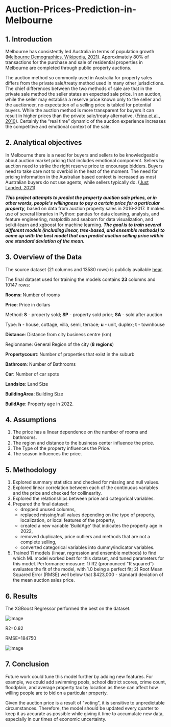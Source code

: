 # Auction-Prices-Prediction-in-Melbourne

## **1.	Introduction**

Melbourne has consistently led Australia in terms of population growth ([Melbourne Demographics. Wikipedia, 2021](https://en.wikipedia.org/wiki/Demographics_of_Melbourne)). Approximately 80% of transactions for the purchase and sale of residential properties in Melbourne are completed through public property auctions.

The auction method so commonly used in Australia for property sales differs from the private sale/treaty method used in many other jurisdictions. The chief differences between the two methods of sale are that in the private sale method the seller states an expected sale price. In an auction, while the seller may establish a reserve price known only to the seller and the auctioneer, no expectation of a selling price is tabled for potential buyers. While the auction method is more transparent for buyers it can result in higher prices than the private sale/treaty alternative. ([Frino et al., 2010](https://ro.uow.edu.au/cgi/viewcontent.cgi?article=1092&context=aabfj)). Certainly the “real time” dynamic of the auction experience increases the competitive and emotional context of the sale.

## **2.	Analytical objectives**

In Melbourne there is a need for buyers and sellers to be knowledgeable about auction market pricing that includes emotional component. Sellers by auction need to strike the right reserve price to encourage bidders. Buyers need to take care not to overbid in the heat of the moment. The need for pricing information in the Australian based context is increased as most Australian buyers do not use agents, while sellers typically do. ([Just Landed, 2021](https://www.justlanded.com/english/Australia/Australia-Guide/Property/Buying-at-Auction)).

***This project attempts to predict the property auction sale prices, or in other words, people's willingness to pay a certain price for a particular property,*** based on data from auction property sales in 2016-2017. It makes use of several libraries in Python: pandas for data cleaning, analysis, and feature engineering, matplotlib and seaborn for data visualization, and scikit-learn and xgboost for machine learning. ***The goal is to train several different models (including linear, tree-based, and ensemble methods) to come up with the best model that can predict auction selling price within one standard deviation of the mean.***

## **3.	Overview of the Data**

The source dataset (21 columns and 13580 rows) is publicly available [hear](https://www.kaggle.com/dansbecker/melbourne-housing-snapshot?select=melb_data.csv).

The final dataset used for training the models contains **23** columns and 10147 rows:

**Rooms**: Number of rooms

**Price**: Price in dollars

Method: **S** - property sold; **SP** - property sold prior; **SA** - sold after auction

Type: **h** - house, cottage, villa, semi, terrace; **u** - unit, duplex; **t** - townhouse

**Distance**: Distance from city business centre (km)

Regionname: General Region of the city (**8 regions**)

**Propertycount**: Number of properties that exist in the suburb

**Bathroom**: Number of Bathrooms

**Car**: Number of car spots

**Landsize**: Land Size

**BuildingArea**: Building Size

**BuildAge**: Property age in 2022.

## **4.	Assumptions**

1.	The price has a linear dependence on the number of rooms and bathrooms.
2.	The region and distance to the business center influence the price.
3.	The Type of the property influences the Price.
4.	The season influences the price.

## **5.	Methodology**

1. Explored summary statistics and checked for missing and null values.
2. Explored linear correlation between each of the continuous variables and the price and checked for collinearity.
3. Explored the relationships between price and categorical variables.
4. Prepared the final dataset:
   -	dropped unused columns,
   -	replaced missing/null values depending on the type of property, localization, or local features of the property,
   -	created a new variable 'BuildAge' that indicates the property age in 2022,
   -	removed duplicates, price outliers and methods that are not a complete selling,
   -	converted categorical variables into dummy/indicator variables.
5. Trained 11 models (linear, regression and ensemble methods) to find which ML model worked best for this dataset, and tuned parameters for this model. Performance measure: 1) R2 (pronounced "R squared") evaluates the fit of the model, with 1.0 being a perfect fit; 2) Root Mean Squared Error (RMSE) well below that $423,000 - standard deviation of the mean auction sales price. 

## **6. Results**

The XGBoost Regressor performed the best on the dataset.

![image](https://user-images.githubusercontent.com/95148782/184517039-1610e668-ec97-4054-85b8-997bf49079a3.png)


R2=0.82

RMSE=184750

![image](https://user-images.githubusercontent.com/95148782/184517045-e54d8b59-ed84-43a9-9b45-16689ba1ac1f.png)

## **7. Conclusion**

Future work could tune this model further by adding new features. For example, we could add swimming pools, school district scores, crime count, floodplain, and average property tax by location as these can affect how willing people are to bid on a particular property. 

Given the auction price is a result of "voting", it is sensitive to unpredictable circumstances. Therefore, the model should be updated every quarter to keep it as accurate as possible while giving it time to accumulate new data, especially in our times of economic uncertainty.


